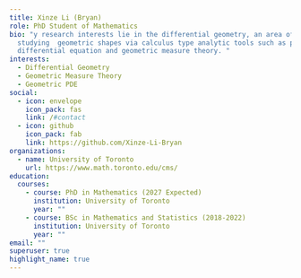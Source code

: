 ```yaml
---
title: Xinze Li (Bryan)
role: PhD Student of Mathematics
bio: "y research interests lie in the differential geometry, an area of
  studying  geometric shapes via calculus type analytic tools such as partial
  differential equation and geometric measure theory. "
interests:
  - Differential Geometry
  - Geometric Measure Theory
  - Geometric PDE
social:
  - icon: envelope
    icon_pack: fas
    link: /#contact
  - icon: github
    icon_pack: fab
    link: https://github.com/Xinze-Li-Bryan
organizations:
  - name: University of Toronto
    url: https://www.math.toronto.edu/cms/
education:
  courses:
    - course: PhD in Mathematics (2027 Expected)
      institution: University of Toronto
      year: ""
    - course: BSc in Mathematics and Statistics (2018-2022)
      institution: University of Toronto
      year: ""
email: ""
superuser: true
highlight_name: true
---
```

